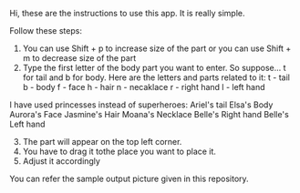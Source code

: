 Hi, these are the instructions to use this app. It is really simple.

Follow these steps:
1. You can use Shift + p to increase size of the part or you can use Shift + m to decrease size of the part
2. Type the first letter of the body part you want to enter. So suppose... t for tail and b for body. Here are the letters and parts related to it:
t - tail
b - body
f - face
h - hair
n - necaklace
r - right hand
l - left hand

I have used princesses instead of superheroes:
Ariel's tail
Elsa's Body
Aurora's Face
Jasmine's Hair
Moana's Necklace
Belle's Right hand
Belle's Left hand

3. The part will appear on the top left corner.
4. You have to drag it tothe place you want to place it.
5. Adjust it accordingly

You can refer the sample output picture given in this repository.
